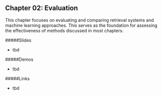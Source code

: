 ## Chapter 02: Evaluation
This chapter focuses on evaluating and comparing retrieval systems and machine learning approaches. This serves as the foundation for assessing the effectiveness of methods discussed in most chapters.

#####Slides
- tbd

#####Demos
- tbd

#####Links
- tbd
